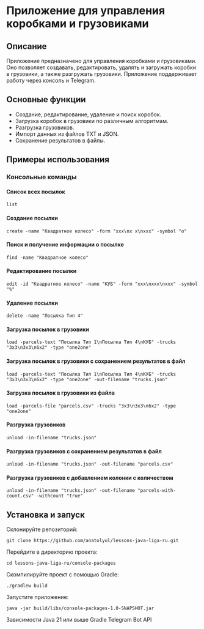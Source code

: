 # Приложение для управления коробками и грузовиками

## Описание

Приложение предназначено для управления коробками и грузовиками. Оно позволяет создавать, редактировать, удалять и загружать коробки в грузовики, а также разгружать грузовики. Приложение поддерживает работу через консоль и Telegram.

## Основные функции

- Создание, редактирование, удаление и поиск коробок.
- Загрузка коробок в грузовики по различным алгоритмам.
- Разгрузка грузовиков.
- Импорт данных из файлов TXT и JSON.
- Сохранение результатов в файлы.

## Примеры использования

### Консольные команды

#### Список всех посылок
```
list
```
#### Создание посылки
```
create -name "Квадратное колесо" -form "xxx\nx x\nxxx" -symbol "o"
```
#### Поиск и получение информации о посылке
```
find -name "Квадратное колесо"
```
#### Редактирование посылки
```
edit -id "Квадратное колесо" -name "КУБ" -form "xxx\nxxx\nxxx" -symbol "%"
```
#### Удаление посылки
```
delete -name "Посылка Тип 4"
```
#### Загрузка посылок в грузовики
```
load -parcels-text "Посылка Тип 1\nПосылка Тип 4\nКУБ" -trucks "3x3\n3x3\n6x2" -type "one2one"
```
#### Загрузка посылок в грузовики с сохранением результатов в файл
```
load -parcels-text "Посылка Тип 1\nПосылка Тип 4\nКУБ" -trucks "3x3\n3x3\n6x2" -type "one2one" -out-filename "trucks.json"
```
#### Загрузка посылок в грузовики из файла
```
load -parcels-file "parcels.csv" -trucks "3x3\n3x3\n6x2" -type "one2one"
```
#### Разгрузка грузовиков
```
unload -in-filename "trucks.json"
```
#### Разгрузка грузовиков с сохранением результатов в файл
```
unload -in-filename "trucks.json" -out-filename "parcels.csv"
```
#### Разгрузка грузовиков с добавлением колонки с количеством
```
unload -in-filename "trucks.json" -out-filename "parcels-with-count.csv" -withcount "true"
```
## Установка и запуск

Склонируйте репозиторий:
```
git clone https://github.com/anatolyul/lessons-java-liga-ru.git
```
Перейдите в директорию проекта:
```
cd lessons-java-liga-ru/console-packages
```
Скомпилируйте проект с помощью Gradle:
```
./gradlew build
```
Запустите приложение:
```
java -jar build/libs/console-packages-1.0-SNAPSHOT.jar
```
Зависимости
Java 21 или выше
Gradle
Telegram Bot API